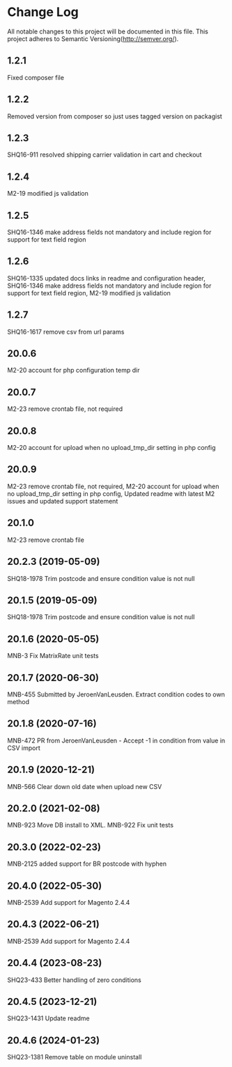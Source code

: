 # Change Log
All notable changes to this project will be documented in this file.
This project adheres to Semantic Versioning(http://semver.org/).

## 1.2.1
Fixed composer file

## 1.2.2
Removed version from composer so just uses tagged version on packagist

## 1.2.3
SHQ16-911 resolved shipping carrier validation in cart and checkout

## 1.2.4
M2-19 modified js validation

## 1.2.5
SHQ16-1346 make address fields not mandatory and include region for support for text field region

## 1.2.6
SHQ16-1335 updated docs links in readme and configuration header,  SHQ16-1346 make address fields not mandatory and include region for support for text field region, M2-19 modified js validation

## 1.2.7
SHQ16-1617 remove csv from url params

## 20.0.6
M2-20 account for php configuration temp dir

## 20.0.7
M2-23 remove crontab file, not required

## 20.0.8
M2-20 account for upload when no upload_tmp_dir setting in php config

## 20.0.9
M2-23 remove crontab file, not required, M2-20 account for upload when no upload_tmp_dir setting in php config, Updated readme with latest M2 issues and updated support statement

## 20.1.0
M2-23 remove crontab file

## 20.2.3 (2019-05-09)
SHQ18-1978 Trim postcode and ensure condition value is not null


## 20.1.5 (2019-05-09)
SHQ18-1978 Trim postcode and ensure condition value is not null


## 20.1.6 (2020-05-05)
MNB-3 Fix MatrixRate unit tests


## 20.1.7 (2020-06-30)
MNB-455 Submitted by JeroenVanLeusden. Extract condition codes to own method


## 20.1.8 (2020-07-16)
MNB-472 PR from JeroenVanLeusden - Accept -1 in condition from value in CSV import


## 20.1.9 (2020-12-21)
MNB-566 Clear down old date when upload new CSV


## 20.2.0 (2021-02-08)
MNB-923 Move DB install to XML. MNB-922 Fix unit tests


## 20.3.0 (2022-02-23)
MNB-2125 added support for BR postcode with hyphen
## 20.4.0 (2022-05-30)
MNB-2539 Add support for Magento 2.4.4


## 20.4.3 (2022-06-21)
MNB-2539 Add support for Magento 2.4.4


## 20.4.4 (2023-08-23)
SHQ23-433 Better handling of zero conditions


## 20.4.5 (2023-12-21)
SHQ23-1431 Update readme


## 20.4.6 (2024-01-23)
SHQ23-1381 Remove table on module uninstall


